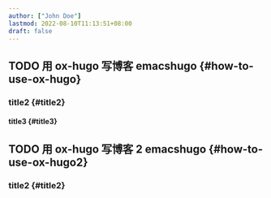 ```yaml
---
author: ["John Doe"]
lastmod: 2022-08-10T11:13:51+08:00
draft: false
---
```


## <span class="org-todo todo TODO">TODO</span> 用 ox-hugo 写博客 <span class="tag"><span class="emacs">emacs</span><span class="hugo">hugo</span></span> {#how-to-use-ox-hugo}


### title2 {#title2}


#### title3 {#title3}


## <span class="org-todo todo TODO">TODO</span> 用 ox-hugo 写博客 2 <span class="tag"><span class="emacs">emacs</span><span class="hugo">hugo</span></span> {#how-to-use-ox-hugo2}


### title2 {#title2}

